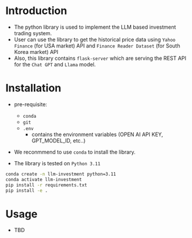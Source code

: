 
# Introduction 

- The python library is used to implement the LLM based investment trading system.
- User can use the library to get the historical price data using `Yahoo Finance` (for USA market) API and `Finance Reader Dataset` (for South Korea market) API
- Also, this library contains `flask-server` which are serving the REST API for the `Chat GPT` and `Llama` model.

# Installation

- pre-requisite: 
    - `conda`
    - `git`
    - `.env`
      - contains the environment variables (OPEN AI API KEY, GPT_MODEL_ID, etc..)

- We reconmmend to use `conda` to install the library.
- The library is tested on `Python 3.11` 
```bash
conda create -n llm-investment python=3.11
conda activate llm-investment
pip install -r requirements.txt
pip install -e .
```

# Usage 

- TBD 

